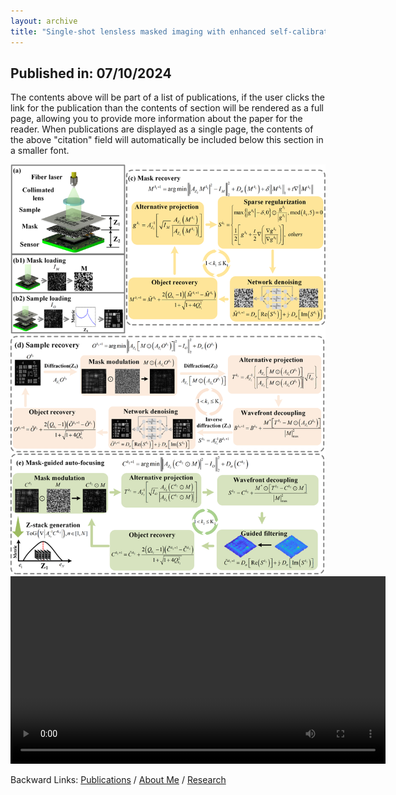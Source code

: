 ```yaml
---
layout: archive
title: "Single-shot lensless masked imaging with enhanced self-calibrated phase retrieval"
---
```


## Published in: 07/10/2024

The contents above will be part of a list of publications, if the user clicks the link for the publication than the contents of section will be rendered as a full page, allowing you to provide more information about the paper for the reader. When publications are displayed as a single page, the contents of the above "citation" field will automatically be included below this section in a smaller font.


<img src="/publications/imgs/eSCPR.png"/>

<video src="/publications/materials/eSCPR.mp4" autoplay="true" controls="controls" width="600">
</video>



Backward Links: [Publications](../_pages/publications.md) / [About Me](../_pages/about.md) / [Research](../_pages/research.md)

